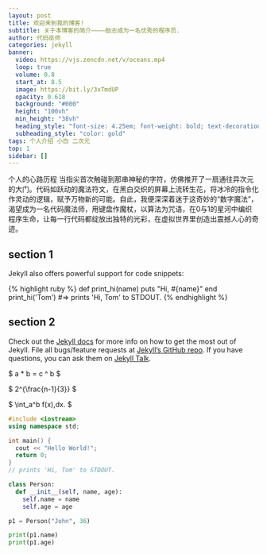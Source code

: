 ```yaml
---
layout: post
title: 欢迎来到我的博客!
subtitle: 关于本博客的简介————励志成为一名优秀的程序员.
author: 代码巫师
categories: jekyll
banner:
  video: https://vjs.zencdn.net/v/oceans.mp4
  loop: true
  volume: 0.8
  start_at: 8.5
  image: https://bit.ly/3xTmdUP
  opacity: 0.618
  background: "#000"
  height: "100vh"
  min_height: "38vh"
  heading_style: "font-size: 4.25em; font-weight: bold; text-decoration: underline"
  subheading_style: "color: gold"
tags: 个人介绍 小白 二次元
top: 1
sidebar: []
---
```


个人的心路历程
当指尖首次触碰到那串神秘的字符，仿佛推开了一扇通往异次元的大门。代码如跃动的魔法符文，在黑白交织的屏幕上流转生花，将冰冷的指令化作灵动的逻辑，赋予万物新的可能。自此，我便深深着迷于这奇妙的“数字魔法”，渴望成为一名代码魔法师，用键盘作魔杖，以算法为咒语，在0与1的星河中编织程序生命，让每一行代码都绽放出独特的光彩，在虚拟世界里创造出震撼人心的奇迹。

## section 1

Jekyll also offers powerful support for code snippets:

{% highlight ruby %}
def print_hi(name)
puts "Hi, #{name}"
end
print_hi('Tom')
#=> prints 'Hi, Tom' to STDOUT.
{% endhighlight %}

## section 2

Check out the [Jekyll docs][jekyll-docs] for more info on how to get the most out of Jekyll. File all bugs/feature requests at [Jekyll’s GitHub repo][jekyll-gh]. If you have questions, you can ask them on [Jekyll Talk][jekyll-talk].

[jekyll-docs]: https://jekyllrb.com/docs/home
[jekyll-gh]: https://github.com/jekyll/jekyll
[jekyll-talk]: https://talk.jekyllrb.com/

$ a \* b = c ^ b $

$ 2^{\frac{n-1}{3}} $

$ \int_a^b f(x)\,dx. $

```cpp
#include <iostream>
using namespace std;

int main() {
  cout << "Hello World!";
  return 0;
}
// prints 'Hi, Tom' to STDOUT.
```

```python
class Person:
  def __init__(self, name, age):
    self.name = name
    self.age = age

p1 = Person("John", 36)

print(p1.name)
print(p1.age)
```
